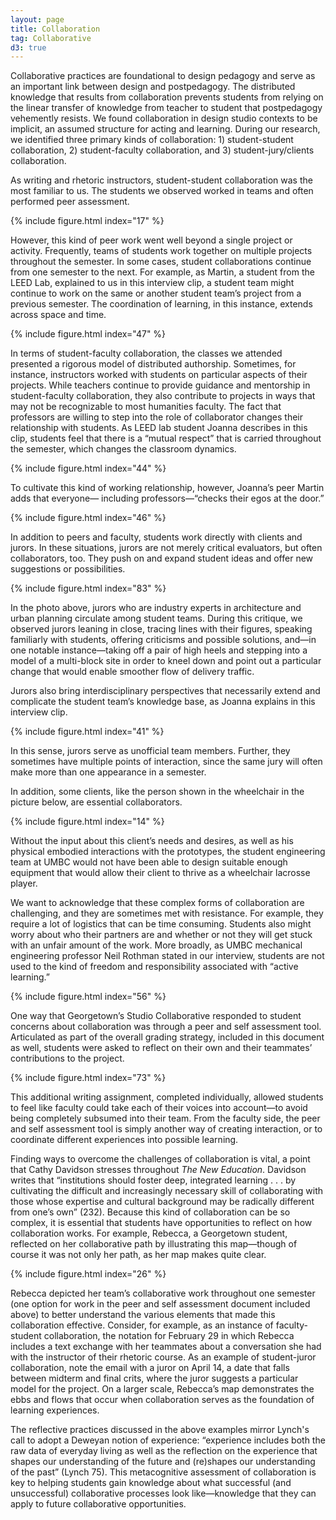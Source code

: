```yaml
---
layout: page
title: Collaboration
tag: Collaborative
d3: true
---
```


Collaborative practices are foundational to design pedagogy and serve as an important link between design and postpedagogy. The distributed knowledge that results from collaboration prevents students from relying on the linear transfer of knowledge from teacher to student that postpedagogy vehemently resists. We found collaboration in design studio contexts to be implicit, an assumed structure for acting and learning. During our research, we identified three primary kinds of collaboration: 1) student-student collaboration, 2) student-faculty collaboration, and 3) student-jury/clients collaboration. 

As writing and rhetoric instructors, student-student collaboration was the most familiar to us. The students we observed worked in teams and often performed peer assessment.

{% include figure.html index="17" %}

However, this kind of peer work went well beyond a single project or activity. Frequently, teams of students work together on multiple projects throughout the semester. In some cases, student collaborations continue from one semester to the next. For example, as Martin, a student from the LEED Lab, explained to us in this interview clip, a student team might continue to work on the same or another student team’s project from a previous semester. The coordination of learning, in this instance, extends across space and time.  

{% include figure.html index="47" %}

In terms of student-faculty collaboration, the classes we attended presented a rigorous model of distributed authorship. Sometimes, for instance, instructors worked with students on particular aspects of their projects. While teachers continue to provide guidance and mentorship in student-faculty collaboration, they also contribute to projects in ways that may not be recognizable to most humanities faculty. The fact that professors are willing to step into the role of collaborator changes their relationship with students. As LEED lab student Joanna describes in this clip, students feel that there is a “mutual respect” that is carried throughout the semester, which changes the classroom dynamics. 

{% include figure.html index="44" %}

To cultivate this kind of working relationship, however, Joanna’s peer Martin adds that everyone— including professors—“checks their egos at the door.”

{% include figure.html index="46" %}

In addition to peers and faculty, students work directly with clients and jurors. In these situations, jurors are not merely critical evaluators, but often collaborators, too. They push on and expand student ideas and offer new suggestions or possibilities.

{% include figure.html index="83" %}

In the photo above, jurors who are industry experts in architecture and urban planning circulate among student teams. During this critique, we observed jurors leaning in close, tracing lines with their figures, speaking familiarly with students, offering criticisms and possible solutions, and—in one notable instance—taking off a pair of high heels and stepping into a model of a multi-block site in order to kneel down and point out a particular change that would enable smoother flow of delivery traffic.

Jurors also bring interdisciplinary perspectives that necessarily extend and complicate the student team’s knowledge base, as Joanna explains in this interview clip. 

{% include figure.html index="41" %}

In this sense, jurors serve as unofficial team members. Further, they sometimes have multiple points of interaction, since the same jury will often make more than one appearance in a semester. 

In addition, some clients, like the person shown in the wheelchair in the picture below, are essential collaborators.

{% include figure.html index="14" %}

Without the input about this client’s needs and desires, as well as his physical embodied interactions with the prototypes, the student engineering team at UMBC would not have been able to design suitable enough equipment that would allow their client to thrive as a wheelchair lacrosse player. 

We want to acknowledge that these complex forms of collaboration are challenging, and they are sometimes met with resistance. For example, they require a lot of logistics that can be time consuming. Students also might worry about who their partners are and whether or not they will get stuck with an unfair amount of the work. More broadly, as UMBC mechanical engineering professor Neil Rothman stated in our interview, students are not used to the kind of freedom and responsibility associated with “active learning.”

{% include figure.html index="56" %}

One way that Georgetown’s Studio Collaborative responded to student concerns about collaboration was through a peer and self assessment tool. Articulated as part of the overall grading strategy, included in this document as well, students were asked to reflect on their own and their teammates’ contributions to the project.

{% include figure.html index="73" %}

This additional writing assignment, completed individually, allowed students to feel like faculty could take each of their voices into account—to avoid being completely subsumed into their team. From the faculty side, the peer and self assessment tool is simply another way of creating interaction, or to coordinate different experiences into possible learning. 

Finding ways to overcome the challenges of collaboration is vital, a point that Cathy Davidson stresses throughout <em>The New Education</em>. Davidson writes that “institutions should foster deep, integrated learning . . . by cultivating the difficult and increasingly necessary skill of collaborating with those whose expertise and cultural background may be radically different from one’s own” (232). Because this kind of collaboration can be so complex, it is essential that students have opportunities to reflect on how collaboration works. For example, Rebecca, a Georgetown student, reflected on her collaborative path by illustrating this map—though of course it was not only her path, as her map makes quite clear.

{% include figure.html index="26" %}

Rebecca depicted her team’s collaborative work throughout one semester (one option for work in the peer and self assessment document included above) to better understand the various elements that made this collaboration effective. Consider, for example, as an instance of faculty-student collaboration, the notation for February 29 in which Rebecca includes a text exchange with her teammates about a conversation she had with the instructor of their rhetoric course. As an example of student-juror collaboration, note the email with a juror on April 14, a date that falls between midterm and final crits, where the juror suggests a particular model for the project. On a larger scale, Rebecca’s map demonstrates the ebbs and flows that occur when collaboration serves as the foundation of learning experiences. 

The reflective practices discussed in the above examples mirror Lynch's call to adopt a Deweyan notion of experience: “experience includes both the raw data of everyday living as well as the reflection on the experience that shapes our understanding of the future and (re)shapes our understanding of the past” (Lynch 75). This metacognitive assessment of collaboration is key to helping students gain knowledge about what successful (and unsuccessful) collaborative processes look like—knowledge that they can apply to future collaborative opportunities. 
